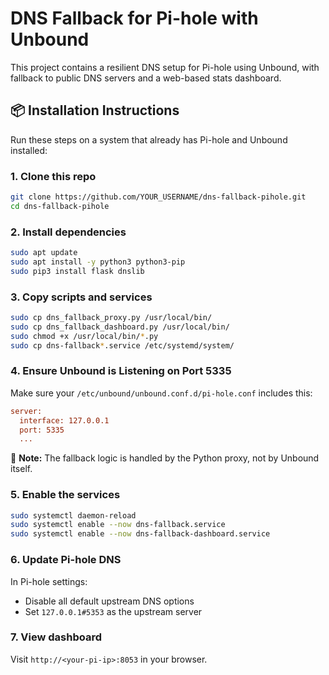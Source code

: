 # DNS Fallback for Pi-hole with Unbound

This project contains a resilient DNS setup for Pi-hole using Unbound, with fallback to public DNS servers and a web-based stats dashboard.

## 📦 Installation Instructions

Run these steps on a system that already has Pi-hole and Unbound installed:

### 1. Clone this repo

```bash
git clone https://github.com/YOUR_USERNAME/dns-fallback-pihole.git
cd dns-fallback-pihole
```

### 2. Install dependencies

```bash
sudo apt update
sudo apt install -y python3 python3-pip
sudo pip3 install flask dnslib
```

### 3. Copy scripts and services

```bash
sudo cp dns_fallback_proxy.py /usr/local/bin/
sudo cp dns_fallback_dashboard.py /usr/local/bin/
sudo chmod +x /usr/local/bin/*.py
sudo cp dns-fallback*.service /etc/systemd/system/
```

### 4. Ensure Unbound is Listening on Port 5335

Make sure your `/etc/unbound/unbound.conf.d/pi-hole.conf` includes this:

```ini
server:
  interface: 127.0.0.1
  port: 5335
  ...
```

🔁 **Note:** The fallback logic is handled by the Python proxy, not by Unbound itself.

### 5. Enable the services

```bash
sudo systemctl daemon-reload
sudo systemctl enable --now dns-fallback.service
sudo systemctl enable --now dns-fallback-dashboard.service
```

### 6. Update Pi-hole DNS

In Pi-hole settings:
- Disable all default upstream DNS options
- Set `127.0.0.1#5353` as the upstream server

### 7. View dashboard

Visit `http://<your-pi-ip>:8053` in your browser.
